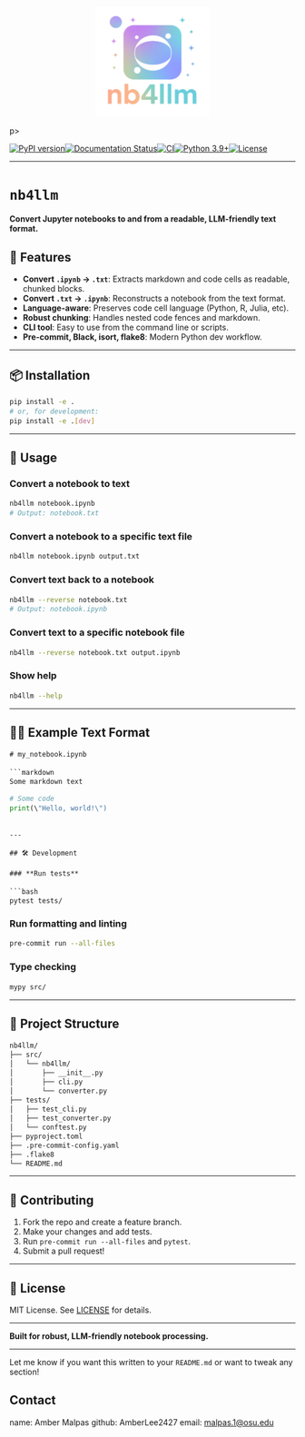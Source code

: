 <p align="center">
  <img src="2025_07_27_0rr_Kleki.png" alt="logo" width=40%>
</p>p>

[![PyPI version](https://img.shields.io/pypi/v/clfits.svg)](https://pypi.org/project/nb4llm)[![Documentation Status](https://readthedocs.org/projects/nb4llm/badge/?version=latest)](https://nb4llm.readthedocs.io/en/latest/?badge=latest)[![CI](https://github.com/Amberlee2427/nb4llm/actions/workflows/ci.yml/badge.svg)](https://github.com/Amberlee2427/nb4llm/actions/workflows/ci.yml)[![Python 3.9+](https://img.shields.io/badge/python-3.9+-blue.svg)](https://www.python.org/downloads/)[![License](https://img.shields.io/badge/license-MIT-blue.svg)](https://opensource.org/licenses/MIT)

---

# `nb4llm`

**Convert Jupyter notebooks to and from a readable, LLM-friendly text format.**

## 🚀 Features

- **Convert `.ipynb` → `.txt`**: Extracts markdown and code cells as readable, chunked blocks.
- **Convert `.txt` → `.ipynb`**: Reconstructs a notebook from the text format.
- **Language-aware**: Preserves code cell language (Python, R, Julia, etc).
- **Robust chunking**: Handles nested code fences and markdown.
- **CLI tool**: Easy to use from the command line or scripts.
- **Pre-commit, Black, isort, flake8**: Modern Python dev workflow.

---

## 📦 Installation

```bash
pip install -e .
# or, for development:
pip install -e .[dev]
```

---

## 📝 Usage

### **Convert a notebook to text**

```bash
nb4llm notebook.ipynb
# Output: notebook.txt
```

### **Convert a notebook to a specific text file**

```bash
nb4llm notebook.ipynb output.txt
```

### **Convert text back to a notebook**

```bash
nb4llm --reverse notebook.txt
# Output: notebook.ipynb
```

### **Convert text to a specific notebook file**

```bash
nb4llm --reverse notebook.txt output.ipynb
```

### **Show help**

```bash
nb4llm --help
```

---

## 🧑‍💻 Example Text Format

```
# my_notebook.ipynb

```markdown
Some markdown text
```

```python
# Some code
print(\"Hello, world!\")
```
```

---

## 🛠️ Development

### **Run tests**

```bash
pytest tests/
```

### **Run formatting and linting**

```bash
pre-commit run --all-files
```

### **Type checking**

```bash
mypy src/
```

---

## 🧩 Project Structure

```
nb4llm/
├── src/
│   └── nb4llm/
│       ├── __init__.py
│       ├── cli.py
│       └── converter.py
├── tests/
│   ├── test_cli.py
│   ├── test_converter.py
│   └── conftest.py
├── pyproject.toml
├── .pre-commit-config.yaml
├── .flake8
└── README.md
```

---

## 📝 Contributing

1. Fork the repo and create a feature branch.
2. Make your changes and add tests.
3. Run `pre-commit run --all-files` and `pytest`.
4. Submit a pull request!

---

## 📄 License

MIT License. See [LICENSE](LICENSE) for details.

---

**Built for robust, LLM-friendly notebook processing.**

---

Let me know if you want this written to your `README.md` or want to tweak any section!


## Contact

name: Amber Malpas 
github: AmberLee2427
email: malpas.1@osu.edu
